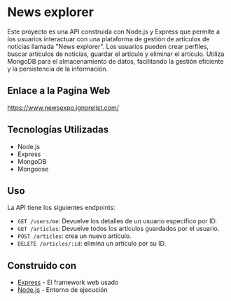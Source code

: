 # News explorer
Este proyecto es una API construida con Node.js y Express que permite a los usuarios interactuar con una plataforma de gestión de artículos de noticias llamada "News explorer". Los usuarios pueden crear perfiles, buscar artículos de noticias, guardar el artículo y eliminar el artículo. Utiliza MongoDB para el almacenamiento de datos, facilitando la gestión eficiente y la persistencia de la información.

## Enlace a la Pagina Web
https://www.newsexpo.ignorelist.com/

## Tecnologías Utilizadas

- Node.js
- Express
- MongoDB
- Mongoose

## Uso

La API tiene los siguientes endpoints:

- `GET /users/me`: Devuelve los detalles de un usuario específico por ID.
- `GET /articles`: Devuelve todos los artículos guardados por el usuario.
- `POST /articles`: crea un nuevo artículo.
- `DELETE /articles/:id`: elimina un artículo por su ID.


## Construido con

- [Express](https://expressjs.com/) - El framework web usado
- [Node.js](https://nodejs.org/) - Entorno de ejecución


